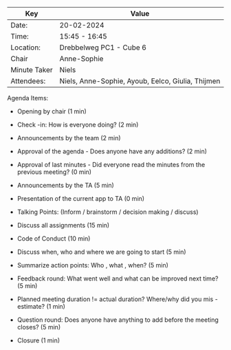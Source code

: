 | Key | Value |
| --- | --- |
| Date: | 20-02-2024 |
| Time: | 15:45 - 16:45 |
| Location: | Drebbelweg PC1 - Cube 6 |
| Chair | Anne-Sophie |
| Minute Taker | Niels |
| Attendees: | Niels, Anne-Sophie, Ayoub, Eelco, Giulia, Thijmen|

Agenda Items:

- Opening by chair (1 min)
- Check -in: How is everyone doing? (2 min)
- Announcements by the team (2 min)
- Approval of the agenda - Does anyone have any additions? (2 min)
- Approval of last minutes - Did everyone read the minutes from the previous meeting? (0 min)
  
- Announcements by the TA (5 min)
- Presentation of the current app to TA (0 min)

- Talking Points: (Inform / brainstorm / decision making / discuss)
- Discuss all assignments (15 min)
- Code of Conduct (10 min)
- Discuss when, who and where we are going to start (5 min)
- Summarize action points: Who , what , when? (5 min)

- Feedback round: What went well and what can be improved next time? (5 min)
- Planned meeting duration != actual duration? Where/why did you mis -estimate? (1 min)
- Question round: Does anyone have anything to add before the meeting closes? (5 min)
- Closure (1 min)